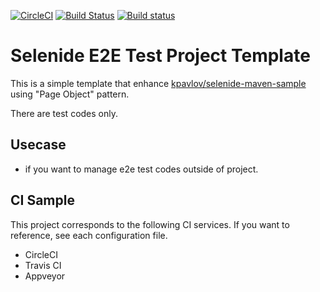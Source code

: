 [![CircleCI](https://circleci.com/gh/kochoru/selenide-e2e-test-template.svg?style=svg)](https://circleci.com/gh/kochoru/selenide-e2e-test-template) [![Build Status](https://travis-ci.org/kochoru/selenide-e2e-test-template.svg?branch=master)](https://travis-ci.org/kochoru/selenide-e2e-test-template) [![Build status](https://ci.appveyor.com/api/projects/status/ya2m4ekt05ugu1ww/branch/master?svg=true)](https://ci.appveyor.com/project/kochoru/selenide-e2e-test-template/branch/master)
# Selenide E2E Test Project Template

This is a simple template that enhance [kpavlov/selenide-maven-sample](https://github.com/kpavlov/selenide-maven-sample) using "Page Object" pattern.

There are test codes only.

## Usecase

* if you want to manage e2e test codes outside of project.

## CI Sample

This project corresponds to the following CI services.
If you want to reference, see each configuration file.

* CircleCI
* Travis CI
* Appveyor